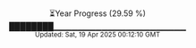 <p align="center">
⏳Year Progress (29.59 %)<br>
████████▁▁▁▁▁▁▁▁▁▁▁▁▁▁▁▁▁▁▁▁▁▁ <br>
<sub>Updated: Sat, 19 Apr 2025 00:12:10 GMT</sub>
</p>

